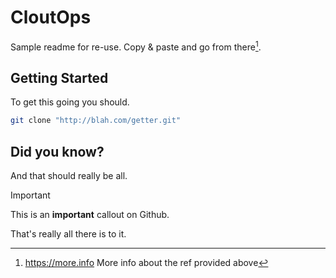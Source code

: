 # CloutOps

Sample readme for re-use. Copy & paste and go from there[^1]. <!-- Notice the ref, this should display as a ref on github -->

<!-- TOC -->
<!-- /TOC -->

## Getting Started

To get this going you should.

```sh title="filename.sh"
git clone "http://blah.com/getter.git"
```

## Did you know?

And that should really be all.

> [!IMPORTANT]
> This is an **important** callout on Github.

That's really all there is to it.

<!-- Stuff you don't want people to see -->

[^1]: https://more.info More info about the ref provided above
